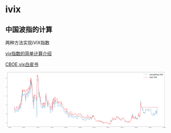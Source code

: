 # ivix
## 中国波指的计算

两种方法实现iVIX指数

[vix指数的简单计算介绍](http://vix.readthedocs.io/en/latest/)

[CBOE,vix白皮书](http://www.cboe.com/products/vix-index-volatility/vix-options-and-futures/vix-index/the-vix-index-calculation)

![image](https://github.com/jasonzengssrs/iVIX/blob/master/iVIX.png)
